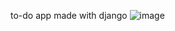 to-do app made with django
![image](https://github.com/user-attachments/assets/7fb5a524-7369-4c79-b85b-637a0d5517a2)
